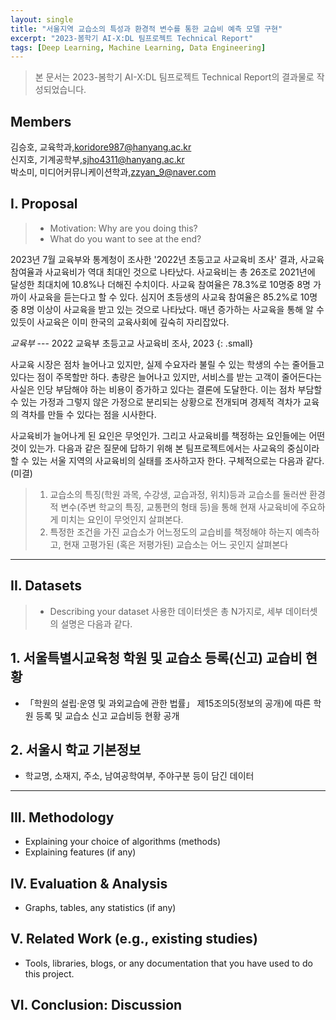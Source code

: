 ```yaml
---
layout: single
title: "서울지역 교습소의 특성과 환경적 변수를 통한 교습비 예측 모델 구현"
excerpt: "2023-봄학기 AI-X:DL 팀프로젝트 Technical Report"
tags: [Deep Learning, Machine Learning, Data Engineering]
---
```


>본 문서는 2023-봄학기 AI-X:DL 팀프로젝트 Technical Report의 결과물로 작성되었습니다.

## Members
김승호, 교육학과,[koridore987@hanyang.ac.kr](mailto:koridore987@hanyang.ac.kr)    
신지호, 기계공학부,[sjho4311@hanyang.ac.kr](mailto:sjho4311@hanyang.ac.kr)    
박소미, 미디어커뮤니케이션학과,[zzyan_9@naver.com](mailto:zzyan_9@naver.com) 

## I. Proposal
>- Motivation: Why are you doing this?
>- What do you want to see at the end?

2023년 7월 교육부와 통계청이 조사한 '2022년 초둥고교 사교육비 조사' 결과, 사교육 참여율과 사교육비가 역대 최대인 것으로 나타났다. 사교육비는 총 26조로 2021년에 달성한 최대치에 10.8%나 더해진 수치이다. 사교육 참여율은 78.3%로 10명중 8명 가까이 사교육을 듣는다고 할 수 있다. 심지어 초등생의 사교육 참여율은 85.2%로 10명 중 8명 이상이 사교육을 받고 있는 것으로 나타났다. 매년 증가하는 사교육을 통해 알 수 있듯이 사교육은 이미 한국의 교육사회에 깊숙히 자리잡았다. 

<cite>교육부</cite> --- 2022 교육부 초등고교 사교육비 조사, 2023
{: .small}

사교육 시장은 점차 늘어나고 있지만, 실제 수요자라 불릴 수 있는 학생의 수는 줄어들고 있다는 점이 주목할만 하다. 총량은 늘어나고 있지만, 서비스를 받는 고객이 줄어든다는 사실은 인당 부담해야 하는 비용이 증가하고 있다는 결론에 도달한다. 이는 점차 부담할 수 있는 가정과 그렇지 않은 가정으로 분리되는 상황으로 전개되며 경제적 격차가 교육의 격차를 만들 수 있다는 점을 시사한다.

사교육비가 늘어나게 된 요인은 무엇인가. 그리고 사교육비를 책정하는 요인들에는 어떤 것이 있는가. 다음과 같은 질문에 답하기 위해 본 팀프로젝트에서는 사교육의 중심이라 할 수 있는 서울 지역의 사교육비의 실태를 조사하고자 한다. 구체적으로는 다음과 같다.(미결)

> 1. 교습소의 특징(학원 과목, 수강생, 교습과정, 위치)등과 교습소를 둘러싼 환경적 변수(주변 학교의 특징, 교통편의 형태 등)을 통해 현재 사교육비에 주요하게 미치는 요인이 무엇인지 살펴본다.
> 2. 특정한 조건을 가진 교습소가 어느정도의 교습비를 책정해야 하는지 예측하고, 현재 고평가된 (혹은 저평가된) 교습소는 어느 곳인지 살펴본다

___
## II. Datasets
> - Describing your dataset 
사용한 데이터셋은 총 N가지로, 세부 데이터셋의 설명은 다음과 같다.

## 1. 서울특별시교육청 학원 및 교습소 등록(신고) 교습비 현황
- 「학원의 설립·운영 및 과외교습에 관한 법률」 제15조의5(정보의 공개)에 따른 학원 등록 및 교습소 신고 교습비등 현황 공개

## 2. 서울시 학교 기본정보
- 학교명, 소재지, 주소, 남여공학여부, 주야구분 등이 담긴 데이터

___
## III. Methodology
- Explaining your choice of algorithms (methods)
- Explaining features (if any)

## IV. Evaluation & Analysis
- Graphs, tables, any statistics (if any)

## V. Related Work (e.g., existing studies)
- Tools, libraries, blogs, or any documentation that you have used to do this project.

## VI. Conclusion: Discussion

